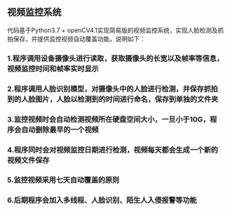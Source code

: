 ## 视频监控系统
代码基于Python3.7 + openCV4.1实现简易版的视频监控系统，实现人脸检测及抓拍保存，并提供监控视频自动覆盖功能。说明如下：

### 1.程序调用设备摄像头进行读取，获取摄像头的长宽以及帧率等信息，视频监控时间和帧率实时显示
### 2.程序调用人脸识别模型，对摄像头中的人脸进行**检测**，并保存抓拍到的人脸图片，人脸以检测到的时间进行命名，保存到单独的文件夹
### 3.监控视频时会自动检测视频所在硬盘空间大小，一旦小于10G，程序会自动删除最早的一个视频
### 4.程序同时会对视频监控日期进行检测，视频每天都会生成一个新的视频文件保存
### 5.监控视频采用七天自动覆盖的原则
### 6.后期程序会加入多线程、人脸识别、陌生人入侵报警等功能